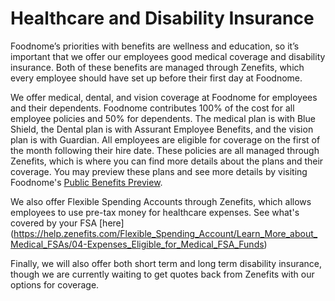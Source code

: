 # Healthcare and Disability Insurance

Foodnome’s priorities with benefits are wellness and education, so it’s important that we offer our employees good medical coverage and disability insurance. Both of these benefits are managed through Zenefits, which every employee should have set up before their first day at Foodnome.

We offer medical, dental, and vision coverage at Foodnome for employees and their dependents. Foodnome contributes 100% of the cost for all employee policies and 50% for dependents. The medical plan is with Blue Shield, the Dental plan is with Assurant Employee Benefits, and the vision plan is with Guardian. All employees are eligible for coverage on the first of the month following their hire date. These policies are all managed through Zenefits, which is where you can find more details about the plans and their coverage. You may preview these plans and see more details by visiting Foodnome's [Public Benefits Preview](https://www.zenefits.com/benefits-preview/?token=543aab2b-ff0a-46bb-a703-b95d15327c52).

We also offer Flexible Spending Accounts through Zenefits, which allows employees to use pre-tax money for healthcare expenses. See what's covered by your FSA [here] (https://help.zenefits.com/Flexible_Spending_Account/Learn_More_about_Medical_FSAs/04-Expenses_Eligible_for_Medical_FSA_Funds)

Finally, we will also offer both short term and long term disability insurance, though we are currently waiting to get quotes back from Zenefits with our options for coverage.

